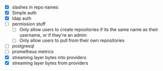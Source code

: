 - [x] slashes in repo names
- [x] Simple auth
- [x] ldap auth
- [ ] permission stuff
  - [ ] Only allow users to create repositories if its the same name as their username, or if they're an admin
  - [ ] Only allow users to pull from their own repositories
- [ ] postgresql
- [ ] prometheus metrics
- [x] streaming layer bytes into providers
- [x] streaming layer bytes from providers
